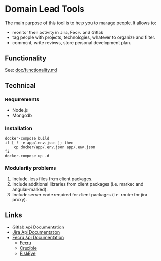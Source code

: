 # Domain Lead Tools

The main purpose of this tool is to help you to manage people.
It allows to:

- monitor their activity in Jira, Fecru and Gitlab
- tag people with projects, technologies, whatever to organize and filter.
- comment, write reviews, store personal development plan.

## Functionality

See: [doc/functionality.md](doc/functionality.md)

## Technical

### Requirements

- Node.js
- Mongodb

### Installation

```
docker-compose build
if [ ! -e app/.env.json ]; then
    cp docker/app/.env.json app/.env.json
fi
docker-compose up -d
```
### Modularity problems

1. Include .less files from client packages.
2. Include additional libraries from client packages (i.e. marked and angular-marked).
3. Include server code required for client packages (i.e. router for jira proxy).

## Links

- [Gitlab Api Documentation](http://docs.gitlab.com/ce/api/README.html)
- [Jira Api Documentation](https://docs.atlassian.com/jira/REST/latest/)
- [Fecru Api Documentation](https://developer.atlassian.com/fecrudev/remote-api-reference/rest-api-guide)
    - [Fecru](https://docs.atlassian.com/fisheye-crucible/latest/wadl/fecru.html)
    - [Crucible](https://docs.atlassian.com/fisheye-crucible/latest/wadl/crucible.html)
    - [FishEye](https://docs.atlassian.com/fisheye-crucible/latest/wadl/fisheye.html)